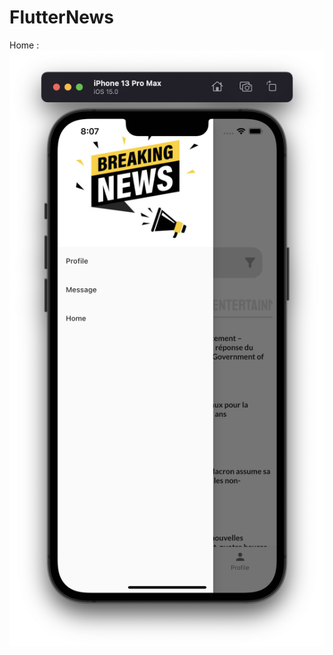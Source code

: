# FlutterNews

 Home : 
 ![alt text](https://github.com/WalidDev1/FlutterNews/blob/main/Screen/Capture%20d%E2%80%99%C3%A9cran%202022-01-09%20%C3%A0%208.07.47%20p.m..png)
